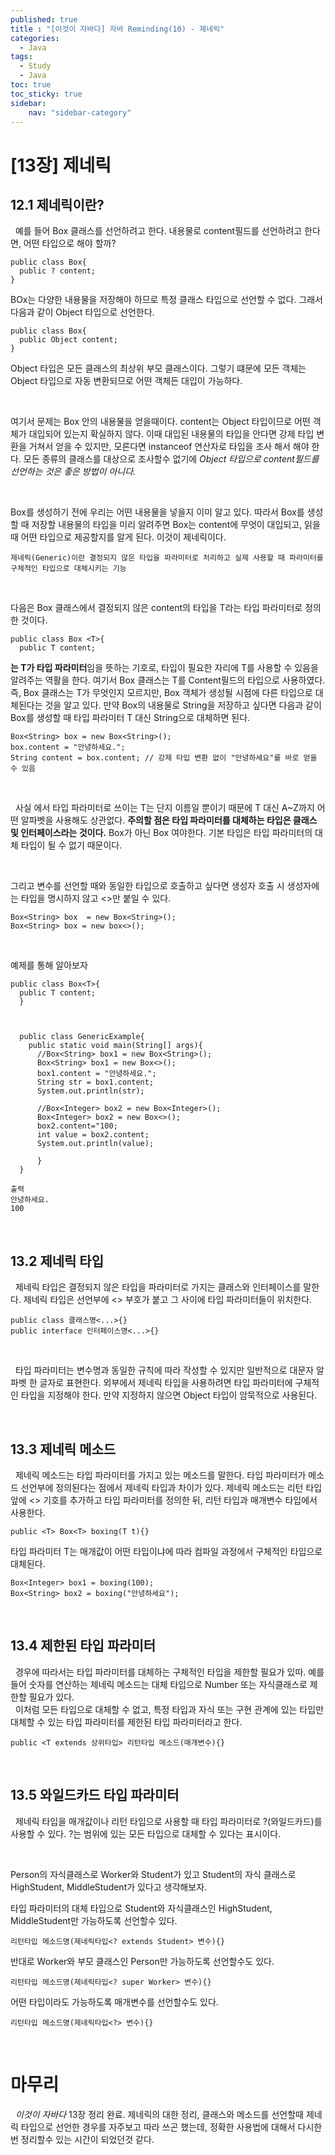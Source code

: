```yaml
---
published: true
title : "[이것이 자바다] 자바 Reminding(10) - 제네릭"
categories:
  - Java
tags:
  - Study
  - Java
toc: true
toc_sticky: true
sidebar:
    nav: "sidebar-category"
---
```


#  [13장] 제네릭 

## 12.1 제네릭이란?
&nbsp; 예를 들어 Box 클래스를 선언하려고 한다. 내용물로 content필드를 선언하려고 한다면, 어떤 타입으로 해야 할까?

```
public class Box{
  public ? content;
}

```

BOx는 다양한 내용물을 저장해야 하므로 특정 클래스 타입으로 선언할 수 없다. 그래서 다음과 같이 Object 타입으로 선언한다.

```
public class Box{
  public Object content;
}
```

Object 타입은 모든 클래스의 최상위 부모 클래스이다. 그렇기 떄문에 모든 객체는 Object 타입으로 자동 변환되므로 어떤 객체든 대입이 가능하다.

<br>

여기서 문제는 Box 안의 내용물을 얻을때이다. content는 Object 타입이므로 어떤 객체가 대입되어 있는지 확실하지 않다. 이때 대입된 내용물의 타입을 안다면 강제 타입 변환을 거쳐서 얻을 수 있지만, 모른다면 instanceof 연산자로 타입을 조사 해서 해야 한다. 모든 종류의 클래스를 대상으로 조사할수 없기에 *Object 타입으로 content필드를 선언하는 것은 좋은 방법이 아니다.*

<br>

Box를 생성하기 전에 우리는 어떤 내용물을 넣을지 이미 알고 있다. 따라서 Box를 생성할 때 저장할 내용물의 타입을 미리 알려주면 Box는 content에 무엇이 대입되고, 읽을 때 어떤 타입으로 제공할지를 알게 된다. 이것이 제네릭이다.

```
제네릭(Generic)이란 결정되지 않은 타입을 파라미터로 처리하고 실제 사용할 때 파라미터를 구체적인 타입으로 대체시키는 기능
```

<br>

다음은 Box 클래스에서 결정되지 않은 content의 타입을 T라는 타입 파라미터로 정의한 것이다.

```
public class Box <T>{
  public T content;

```

**<T>는 T가 타입 파라미터**임을 뜻하는 기호로, 타입이 필요한 자리에 T를 사용할 수 있음을 알려주는 역활을 한다. 여기서 Box 클래스는 T를 Content필드의 타입으로 사용하였다. 즉, Box 클래스는 T가 무엇인지 모르지만, Box 객체가 생성될 시점에 다른 타입으로 대체된다는 것을 알고 있다. 만약 Box의 내용물로 String을 저장하고 싶다면 다음과 같이 Box를 생성할 때 타입 파라미터  T 대신 String으로 대체하면 된다.

```
Box<String> box = new Box<String>();
box.content = "안녕하세요.";
String content = box.content; // 강제 타입 변환 없이 "안녕하세요"를 바로 얻을 수 있음
```

<br>

&nbsp; 사실 <T>에서 타입 파라미터로 쓰이는 T는 단지 이름일 뿐이기 때문에 T 대신 A~Z까지 어떤 알파벳을 사용해도 상관없다. **주의할 점은 타입 파라미터를 대체하는 타입은 클래스 및 인터페이스라는 것이다.** Box<Int>가 아닌 Box<Integer> 여야한다. 기본 타입은 타입 파라미터의 대체 타입이 될 수 없기 때문이다.

<br>

그리고 변수를 선언할 때와 동일한 타입으로 호출하고 싶다면 생성자 호출 시 생성자에는 타입을 명시하지 않고 <>만 붙일 수 있다.

```
Box<String> box  = new Box<String>(); 
Box<String> box = new box<>();
```

<br>

예제를 통해 알아보자

```
public class Box<T>{
  public T content;
  }



  public class GenericExample{
    public static void main(String[] args){
      //Box<String> box1 = new Box<String>();
      Box<String> box1 = new Box<>();
      box1.content = "안녕하세요.";
      String str = box1.content;
      System.out.println(str);

      //Box<Integer> box2 = new Box<Integer>();
      Box<Integer> box2 = new Box<>();
      box2.content="100;
      int value = box2.content;
      System.out.println(value);

      }
  }

출력
안녕하세요.
100

```

<br>


## 13.2 제네릭 타입
&nbsp; 제네릭 타입은 결정되지 않은 타입을 파라미터로 가지는 클래스와 인터페이스를 말한다. 제네릭 타입은 선언부에 <> 부호가 붙고 그 사이에 타입 파라미터들이 위치한다.

```
public class 클래스명<...>{}
public interface 인터페이스명<...>{}
```

<br>

&nbsp; 타입 파라미터는 변수명과 동일한 규칙에 따라 작성할 수 있지만 일반적으로 대문자 알파벳 한 글자로 표현한다. 외부에서 제네릭 타입을 사용하려면 타입 파라미터에 구체적인 타입을 지정해야 한다. 만약 지정하지 않으면 Object 타입이 암묵적으로 사용된다.


<br>


## 13.3 제네릭 메소드
&nbsp; 제네릭 메소드는 타입 파라미터를 가지고 있는 메소드를 말한다. 타입 파라미터가 메소드 선언부에 정의된다는 점에서 제네릭 타입과 차이가 있다. 제네릭 메소드는 리턴 타입 앞에 <> 기호를 추가하고 타입 파라미터를 정의한 뒤, 리턴 타입과 매개변수 타입에서 사용한다.

```
public <T> Box<T> boxing(T t){}
```

타입 파라미터 T는 매개값이 어떤 타입이냐에 따라 컴파일 과정에서 구체적인 타입으로 대체된다.

```
Box<Integer> box1 = boxing(100);
Box<String> box2 = boxing("안녕하세요");
```

<br>


## 13.4 제한된 타입 파라미터
&nbsp; 경우에 따라서는 타입 파라미터를 대체하는 구체적인 타입을 제한할 필요가 있따. 예를 들어 숫자를 연산하는 제네릭 메소드는 대체 타입으로 Number 또는 자식클래스로 제한할 필요가 있다.<br>
&nbsp; 이처럼 모든 타입으로 대체할 수 없고, 특정 타입과 자식 또는 구현 관계에 있는 타입만 대체할 수 있는 타입 파라미터를 제한된 타입 파라미터라고 한다.

```
public <T extends 상위타입> 리턴타입 메소드(매개변수){}
```

<br>

## 13.5 와일드카드 타입 파라미터
&nbsp; 제네릭 타입을 매개값이나 리턴 타입으로 사용할 때 타입 파라미터로 ?(와일드카드)를 사용할 수 있다. ?는 범위에 있는 모든 타입으로 대체할 수 있다는 표시이다. 

<br>

Person의 자식클래스로 Worker와 Student가 있고 Student의 자식 클래스로 HighStudent, MiddleStudent가 있다고 생각해보자.<br>

타입 파라미터의 대체 타입으로 Student와 자식클래스인 HighStudent, MiddleStudent만 가능하도록 선언할수 있다.

```
리턴타입 메소드명(제네릭타입<? extends Student> 변수){}
```

반대로 Worker와 부모 클래스인 Person만 가능하도록 선언할수도 있다.

```
리턴타입 메소드명(제네릭타입<? super Worker> 변수){}
```

어떤 타입이라도 가능하도록 매개변수를 선언할수도 있다.

```
리턴타입 메소드명(제네릭타입<?> 변수){}
```




<br>

# 마무리
&nbsp; *이것이 자바다* 13장 정리 완료. 제네릭의 대한 정리, 클래스와 메소드를 선언할때 제네릭 타입으로 선언한 경우를 자주보고 따라 쓰곤 했는데, 정확한 사용법에 대해서 다시한번 정리할수 있는 시간이 되었던것 같다.









